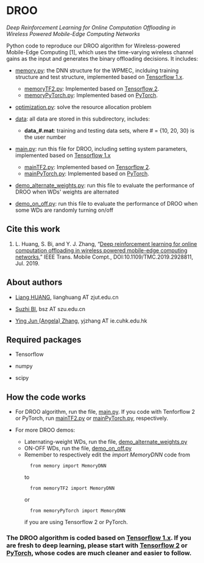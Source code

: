 # DROO

*Deep Reinforcement Learning for Online Computation Offloading in Wireless Powered Mobile-Edge Computing Networks*

Python code to reproduce our DROO algorithm for Wireless-powered Mobile-Edge Computing [1], which uses the time-varying wireless channel gains as the input and generates the binary offloading decisions. It includes:

- [memory.py](memory.py): the DNN structure for the WPMEC, inclduing training structure and test structure, implemented based on [Tensorflow 1.x](https://www.tensorflow.org/install/pip).
  - [memoryTF2.py](memoryTF2.py): Implemented based on [Tensorflow 2](https://www.tensorflow.org/install).
  - [memoryPyTorch.py](memoryPyTorch.py): Implemented based on [PyTorch](https://pytorch.org/get-started/locally/).
- [optimization.py](optimization.py): solve the resource allocation problem

- [data](./data): all data are stored in this subdirectory, includes:

  - **data_#.mat**: training and testing data sets, where # = {10, 20, 30} is the user number

- [main.py](main.py): run this file for DROO, including setting system parameters, implemented based on [Tensorflow 1.x](https://www.tensorflow.org/install/pip)
  - [mainTF2.py](mainTF2.py): Implemented based on [Tensorflow 2](https://www.tensorflow.org/install).
  - [mainPyTorch.py](mainPyTorch.py): Implemented based on [PyTorch](https://pytorch.org/get-started/locally/).

- [demo_alternate_weights.py](demo_alternate_weights.py): run this file to evaluate the performance of DROO when WDs' weights are alternated

- [demo_on_off.py](demo_on_off.py): run this file to evaluate the performance of DROO when some WDs are randomly turning on/off


## Cite this work

1. L. Huang, S. Bi, and Y. J. Zhang, “[Deep reinforcement learning for online computation offloading in wireless powered mobile-edge computing networks](https://ieeexplore.ieee.org/document/8771176),” IEEE Trans. Mobile Compt., DOI:10.1109/TMC.2019.2928811, Jul. 2019.

## About authors

- [Liang HUANG](https://scholar.google.com/citations?user=NifLoZ4AAAAJ), lianghuang AT zjut.edu.cn

- [Suzhi BI](https://scholar.google.com/citations?user=uibqC-0AAAAJ), bsz AT szu.edu.cn

- [Ying Jun (Angela) Zhang](https://scholar.google.com/citations?user=iOb3wocAAAAJ), yjzhang AT ie.cuhk.edu.hk

## Required packages

- Tensorflow

- numpy

- scipy

## How the code works

- For DROO algorithm, run the file, [main.py](main.py). If you code with Tenforflow 2 or PyTorch, run [mainTF2.py](mainTF2.py) or [mainPyTorch.py](mainPyTorch.py), respectively.

- For more DROO demos:
  - Laternating-weight WDs, run the file, [demo_alternate_weights.py](demo_alternate_weights.py)
  - ON-OFF WDs, run the file, [demo_on_off.py](demo_on_off.py)
  - Remember to respectively edit the *import MemoryDNN* code from
    ```
      from memory import MemoryDNN
    ```
    to
    ```
      from memoryTF2 import MemoryDNN
    ```
    or
    ```
      from memoryPyTorch import MemoryDNN
    ```
    if you are using Tensorflow 2 or PyTorch.
    
### The DROO algorithm is coded based on [Tensorflow 1.x](https://www.tensorflow.org/install/pip). If you are fresh to deep learning, please start with [Tensorflow 2](https://www.tensorflow.org/install) or [PyTorch](https://pytorch.org/get-started/locally/), whose codes are much cleaner and easier to follow.
